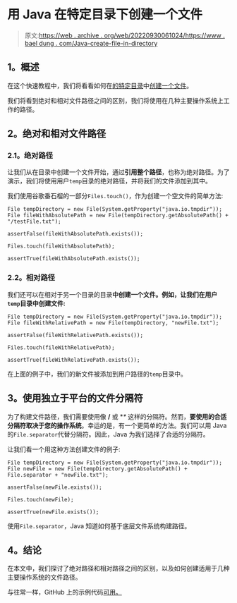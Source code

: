 # 用 Java 在特定目录下创建一个文件

> 原文:[https://web . archive . org/web/20220930061024/https://www . bael dung . com/Java-create-file-in-directory](https://web.archive.org/web/20220930061024/https://www.baeldung.com/java-create-file-in-directory)

## **1。概述**

在这个快速教程中，我们将看看如何在[的特定目录](/web/20221205154006/https://www.baeldung.com/java-create-directory)中[创建一个文件](/web/20221205154006/https://www.baeldung.com/java-how-to-create-a-file)。

我们将看到绝对和相对文件路径之间的区别，我们将使用在几种主要操作系统上工作的路径。

## **2。绝对和相对文件路径**

### **2.1。绝对路径**

让我们从在目录中创建一个文件开始，通过**引用整个路径**，也称为绝对路径。为了演示，我们将使用用户`temp`目录的绝对路径，并将我们的文件添加到其中。

我们使用谷歌番石榴的一部分`Files.touch()`，作为创建一个空文件的简单方法:

```
File tempDirectory = new File(System.getProperty("java.io.tmpdir"));
File fileWithAbsolutePath = new File(tempDirectory.getAbsolutePath() + "/testFile.txt");

assertFalse(fileWithAbsolutePath.exists());

Files.touch(fileWithAbsolutePath);

assertTrue(fileWithAbsolutePath.exists());
```

### **2.2。相对路径**

我们还可以在相对于另一个目录的目录**中创建一个文件。例如，让我们在用户`temp`目录中创建文件:**

```
File tempDirectory = new File(System.getProperty("java.io.tmpdir"));
File fileWithRelativePath = new File(tempDirectory, "newFile.txt");

assertFalse(fileWithRelativePath.exists());

Files.touch(fileWithRelativePath);

assertTrue(fileWithRelativePath.exists());
```

在上面的例子中，我们的新文件被添加到用户路径的`temp`目录中。

## **3。使用独立于平台的文件分隔符**

为了构建文件路径，我们需要使用像 **/** 或 **\** 这样的分隔符。然而，**要使用的合适分隔符取决于您的操作系统**。幸运的是，有一个更简单的方法。我们可以用 Java 的`File.separator`代替分隔符。因此，Java 为我们选择了合适的分隔符。

让我们看一个用这种方法创建文件的例子:

```
File tempDirectory = new File(System.getProperty("java.io.tmpdir"));
File newFile = new File(tempDirectory.getAbsolutePath() + File.separator + "newFile.txt");

assertFalse(newFile.exists());

Files.touch(newFile);

assertTrue(newFile.exists());
```

使用`File.separator`，Java 知道如何基于底层文件系统构建路径。

## **4。结论**

在本文中，我们探讨了绝对路径和相对路径之间的区别，以及如何创建适用于几种主要操作系统的文件路径。

与往常一样，GitHub 上的示例代码[可用。](https://web.archive.org/web/20221205154006/https://github.com/eugenp/tutorials/tree/master/core-java-modules/core-java-io-2)